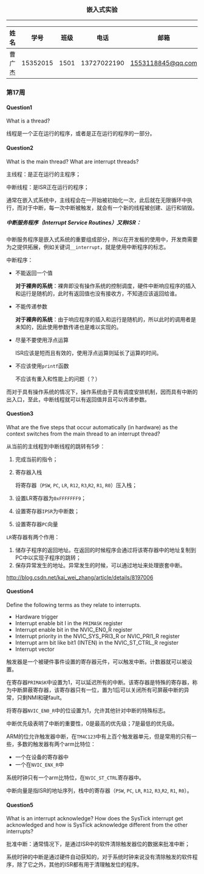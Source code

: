 <center>

### 嵌入式实验

</center>

-------

|  姓名  |    学号    |  班级  |     电话      |        邮箱         |
| :--: | :------: | :--: | :---------: | :---------------: |
| 曹广杰  | 15352015 | 1501 | 13727022190 | 1553118845@qq.com |

### 第17周

#### Question1

What is a thread?

线程是一个正在运行的程序，或者是正在运行的程序的一部分。

#### Question2

What is the main thread? What are interrupt threads?

主线程：是正在运行的主程序；

中断线程：是ISR正在运行的程序；

通常在嵌入式系统中，主线程会在一开始被初始化一次，此后就在无限循环中执行，而对于中断，每一次中断被触发，就会有一个新的线程被创建、运行和销毁。

##### 中断服务程序（Interrupt Service Routines）又称ISR：

中断服务程序是嵌入式系统的重要组成部分，所以在开发板的使用中，开发商需要为之提供拓展，例如关键词`__interrupt`，就是使用中断程序的标志。

中断程序：

- 不能返回一个值

  **对于裸奔的系统**：裸奔即没有操作系统的控制调度，硬件中断响应程序的插入和运行是随机的，此时有返回值也没有接收方，不知道应该返回给谁。

- 不能传递参数

  **对于裸奔的系统**：由于响应程序的插入和运行是随机的，所以此时的调用者是未知的，因此使用参数传递也是难以实现的。

- 尽量不要使用浮点运算

  ISR应该是短而且有效的，使用浮点运算则延长了运算的时间。

- 不应该使用`printf`函数

  不应该有重入和性能上的问题（？）

而对于具有操作系统的情况下，操作系统由于具有调度安排机制，因而具有中断的出入口，至此，中断线程就可以有返回值并且可以传递参数。

#### Question3

What are the five steps that occur automatically (in hardware) as the context switches from the main thread to an interrupt thread?

从当前的主线程到中断线程的跳转有5步：

1. 完成当前的指令；

2. 寄存器入栈

   将寄存器（`PSW`, `PC`, `LR`, `R12`, `R3`,`R2`, `R1`, `R0`）压入栈；

3. 设置LR寄存器为`0xFFFFFFF9`；

4. 设置寄存器`IPSR`为中断数；

5. 设置寄存器`PC`向量

`LR`寄存器有两个作用： 

1. 储存子程序的返回地址。在返回的时候程序会通过将该寄存器中的地址复制到PC中以实现子程序的跳转；
2. 保存异常发生的地址。异常发生的时候，可以通过地址来处理嵌套中断。

<http://blog.csdn.net/kai_wei_zhang/article/details/8197006>

#### Question4

Define the following terms as they relate to interrupts. 

- Hardware trigger 
- Interrupt enable bit I in the `PRIMASK` register 
- Interrupt enable bit in the NVIC_EN0_R register 
- Interrupt priority in the NVIC_SYS_PRI3_R or NVIC_PRI1_R register 
- Interrupt arm bit like bit1 (INTEN) in the NVIC_ST_CTRL_R register 
- Interrupt vector

触发器是一个被硬件事件设置的寄存器元件，可以触发中断。计数器就可以被设置。

在寄存器`PRIMASK`中设置为1，可以延迟所有的中断。该寄存器是特殊的寄存器，称为中断屏蔽寄存器，该寄存器只有一位，置为1后可以关闭所有可屏蔽中断的异常，只剩NMI和硬fault。

将寄存器`NVIC_EN0_R`中的位设置为1，允许其他针对中断的特殊标志。

中断优先级表明了中断的重要性，0是最高的优先级；7是最低的优先级。

ARM的位允许触发器中断，在`TM4C123`中有上百个触发器单元，但是常用的只有一些，多数的触发器有两个arm比特位：

- 一个在设备的寄存器中
- 一个在`NVIC_ENX_R`中

系统时钟只有一个arm比特位，在`NVIC_ST_CTRL`寄存器中。

中断向量是指ISR的地址序列，栈中的寄存器（`PSW`, `PC`, `LR`, `R12`, `R3`,`R2`, `R1`, `R0`）。

#### Question5

What is an interrupt acknowledge? How does the SysTick interrupt get acknowledged and how is SysTick acknowledge different from the other interrupts?

批准中断：通常情况下，是通过ISR中的软件清除触发器位的数据来批准中断；

系统时钟的中断是通过硬件自动获知的，对于系统时钟来说没有清除触发的软件程序，除了它之外，其他的ISR都有用于清理触发位的程序。